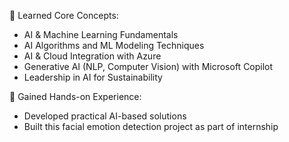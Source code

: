 🔹 Learned Core Concepts:
- AI & Machine Learning Fundamentals
- AI Algorithms and ML Modeling Techniques
- AI & Cloud Integration with Azure
- Generative AI (NLP, Computer Vision) with Microsoft Copilot
- Leadership in AI for Sustainability

🔹 Gained Hands-on Experience:
- Developed practical AI-based solutions
- Built this facial emotion detection project as part of internship
